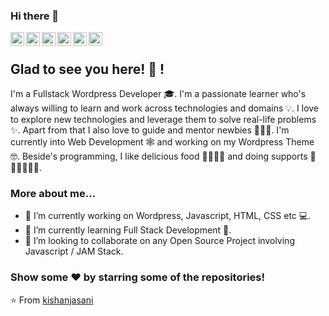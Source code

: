 ### Hi there 👋

<a href="https://twitter.com/jasani_kishan">
  <img align="left" alt="Kishan's Twitter" width="22px" src="https://cdn.jsdelivr.net/npm/simple-icons@v3/icons/twitter.svg" />
</a>
<a href="https://profiles.wordpress.org/kishanjasani/">
  <img align="left" alt="Kishan's WordPress Profile" width="22px" src="https://cdn.jsdelivr.net/npm/simple-icons@3.2.0/icons/wordpress.svg" />
</a>
<a href="https://www.linkedin.com/in/kishan-jasani/">
  <img align="left" alt="Kishan's Linkdein" width="22px" src="https://cdn.jsdelivr.net/npm/simple-icons@v3/icons/linkedin.svg" />
</a>
<a href="https://github.com/kishanjasani">
  <img align="left" alt="Kishan's Github" width="22px" src="https://cdn.jsdelivr.net/npm/simple-icons@v3/icons/github.svg" />
</a>
<a href="https://stackoverflow.com/users/5445807/kishan-jasani">
  <img align="left" alt="Kishan's Stack Overflow" width="22px" src="https://cdn.jsdelivr.net/npm/simple-icons@3.2.0/icons/stackoverflow.svg" />
</a>
<a href="mailto:kishanjasani007@yahoo.in">
  <img align="left" alt="Kishan's Mail" width="22px" src="https://cdn.jsdelivr.net/npm/simple-icons@3.2.0/icons/gmail.svg" />
</a>

<br />

## Glad to see you here! 🤩 !

I'm a Fullstack Wordpress Developer 🎓. I'm a passionate learner who's always willing to learn and work across technologies and domains 💡. I love to explore new technologies and leverage them to solve real-life problems ✨. Apart from that I also love to guide and mentor newbies 👨🏻‍💻. I'm currently into Web Development 🕸️ and working on my Wordpress Theme 🤓. Beside's programming, I like delicious food 🥗🥩🌮🍣 and doing supports 🏃⛹️‍♂️🏋🏼‍♂️.

### More about me...

- 🔭 I’m currently working on Wordpress, Javascript, HTML, CSS etc 💻.
- 🌱 I’m currently learning Full Stack Development 🚀.
- 👯 I’m looking to collaborate on any Open Source Project involving Javascript / JAM Stack.

### Show some ❤️ by starring some of the repositories!

⭐️ From [kishanjasani](https://github.com/kishanjasani)
